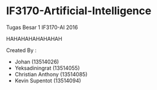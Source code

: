 # IF3170-Artificial-Intelligence
Tugas Besar 1 IF3170-AI 2016

HAHAHAHAHAHAHAH

Created By : 
- Johan (13514026)
- Yeksadiningrat (13514055)
- Christian Anthony (13514085)
- Kevin Supentot (13514094)
